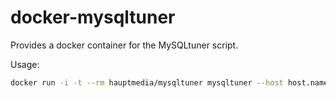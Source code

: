 # docker-mysqltuner

Provides a docker container for the MySQLtuner script. 

Usage:

```bash
docker run -i -t --rm hauptmedia/mysqltuner mysqltuner --host host.name --user root --pass rootpass --forcemem 32000
```
